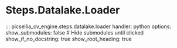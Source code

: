 # Steps.Datalake.Loader

::: picsellia_cv_engine.steps.datalake.loader
    handler: python
    options:
        show_submodules: false  # Hide submodules until clicked
        show_if_no_docstring: true
        show_root_heading: true
